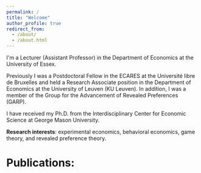 ```yaml
---
permalink: /
title: "Welcome"
author_profile: true
redirect_from: 
  - /about/
  - /about.html
---
```


I'm a Lecturer (Assistant Professor) in the Department of Economics at the University of Essex.

Previously I was a Postdoctoral Fellow in the ECARES at the Université libre de Bruxelles and held a Research Associate position in the Department of Economics at the University of Leuven (KU Leuven). In addition, I was a member of the Group for the Advancement of Revealed Preferences (GARP). 

I have received my Ph.D. from the Interdisciplinary Center for Economic Science at George Mason University.

**Research interests**: experimental economics, behavioral economics, game theory, and revealed preference theory.



# Publications:

